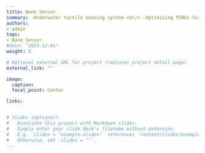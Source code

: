 ```yaml
---
title: Nano Sensor
summary: -Underwater tactile sensing system <br/> -Optimizing TENGs for High Efficiency Sensing <br/> -Robot attitude estimation system <br/>  -Self-powered sensing system
authors:
- admin
tags:
- Nano Sensor
#date: "2021-12-01"
weight: 5

# Optional external URL for project (replaces project detail page).
external_link: ""

image:
  caption: 
  focal_point: Center

links:


# Slides (optional).
#   Associate this project with Markdown slides.
#   Simply enter your slide deck's filename without extension.
#   E.g. `slides = "example-slides"` references `content/slides/example-slides.md`.
#   Otherwise, set `slides = ""`.
---
```


